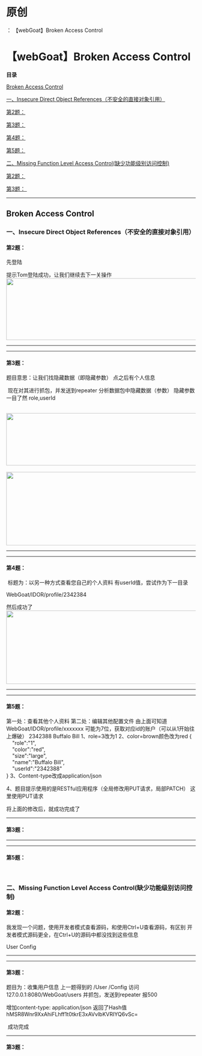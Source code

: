 # 原创
：  【webGoat】Broken Access Control

# 【webGoat】Broken Access Control

**目录**

[Broken Access Control](#Broken%20Access%20Control)

[一、Insecure Direct Object References（不安全的直接对象引用）](#%E4%B8%80%E3%80%81Insecure%20Direct%20Object%20References%EF%BC%88%E4%B8%8D%E5%AE%89%E5%85%A8%E7%9A%84%E7%9B%B4%E6%8E%A5%E5%AF%B9%E8%B1%A1%E5%BC%95%E7%94%A8%EF%BC%89)

[第2题：](#%E7%AC%AC2%E9%A2%98%EF%BC%9A)

[第3题：](#%E7%AC%AC3%E9%A2%98%EF%BC%9A)

[第4题：](#%E7%AC%AC4%E9%A2%98%EF%BC%9A)

[第5题：](#%E7%AC%AC5%E9%A2%98%EF%BC%9A)

[二、Missing Function Level Access Control(缺少功能级别访问控制)](#%E4%BA%8C%E3%80%81Missing%20Function%20Level%20Access%20Control%28%E7%BC%BA%E5%B0%91%E5%8A%9F%E8%83%BD%E7%BA%A7%E5%88%AB%E8%AE%BF%E9%97%AE%E6%8E%A7%E5%88%B6%29)

[第2题：](#%E7%AC%AC2%E9%A2%98%EF%BC%9A)

[第3题： ](#%E7%AC%AC3%E9%A2%98%EF%BC%9A%C2%A0)

---


## Broken Access Control

> 
<h3>一、Insecure Direct Object References（不安全的直接对象引用）</h3>
<h4>第2题：</h4>
先登陆

提示Tom登陆成功，让我们继续去下一关操作
 <img alt="" height="164" src="https://img-blog.csdnimg.cn/fc6b35482fcb43c2a99a4aedef8df56f.png" width="736"/>

<hr/>
<hr/>
<h4>第3题：</h4>
题目意思：让我们找隐藏数据（即隐藏参数）
点之后有个人信息

 现在对其进行抓包，并发送到repeater
分析数据包中隐藏数据（参数）
隐藏参数一目了然
role,userId

 <img alt="" height="139" src="https://img-blog.csdnimg.cn/edca652d614d40e384515cb0bc1f3616.png" width="811"/>
 <img alt="" height="195" src="https://img-blog.csdnimg.cn/e198186233a84cff9187e2cc33c713c7.png" width="960"/>
<hr/>
<hr/>
<h4>第4题：</h4>
 标题为：以另一种方式查看您自己的个人资料
有userId值，尝试作为下一目录

WebGoat/IDOR/profile/2342384 

然后成功了
 <img alt="" height="195" src="https://img-blog.csdnimg.cn/3ad1122d07a449e3b906886dfec44ea6.png" width="868"/>

<hr/>
<hr/>
<h4>第5题：</h4>
第一处：查看其他个人资料
第二处：编辑其他配置文件
由上面可知道
WebGoat/IDOR/profile/xxxxxxx
可能为7位，获取对应id的账户（可以从1开始往上爆破）
2342388
Buffalo Bill
1、role=3改为1
2、color=brown颜色改为red
{<br/>     "role":"1", <br/>     "color":"red", <br/>     "size":"large",<br/>     "name":"Buffalo Bill",<br/>     "userId":"2342388"<br/> }
3、Content-type改成application/json




4、题目提示使用的是RESTful应用程序（全局修改用PUT请求，局部PATCH）
这里使用PUT请求


将上面的修改后，就成功完成了




---


#### 第3题：

---


---


#### 第5题：

 

> 
<h3>二、Missing Function Level Access Control(缺少功能级别访问控制)</h3>
<h4>第2题：</h4>
我发现一个问题，使用开发者模式查看源码，和使用Ctrl+U查看源码，有区别
开发者模式源码更全，在Ctrl+U的源码中都没找到这些信息


User
Config


<hr/>
<hr/>
<h4>第3题： </h4>
题目为：收集用户信息
上一题得到的
/User
/Config
访问127.0.0.1:8080/WebGoat/users
并抓包，发送到repeater
报500


增加content-type: application/json
返回了Hash值
hMSR8Wnr9XxAhiFLhff1t0tkrE3xAVvlbKVRIYQ6vSc=

 成功完成




---


#### 第3题： 
